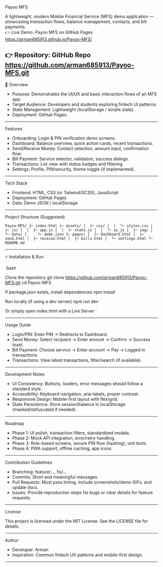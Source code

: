 Payoo MFS

A lightweight, modern Mobile Financial Service (MFS) demo application — showcasing transaction flows, balance management, contacts, and bill payments.  
👉 Live Demo: Payoo MFS on GitHub Pages
https://arman685913.github.io/Payoo-MFS/ 

👉 Repository: GitHub Repo 
https://github.com/arman685913/Payoo-MFS.git
---

📌 Overview

- Purpose: Demonstrates the UI/UX and basic interaction flows of an MFS app.  
- Target Audience: Developers and students exploring fintech UI patterns.  
- State Management: Lightweight (localStorage / simple state).  
- Deployment: GitHub Pages.  

---

Features

- Onboarding: Login & PIN verification demo screens.  
- Dashboard: Balance overview, quick action cards, recent transactions.  
- Send/Receive Money: Contact selection, amount input, confirmation flow.  
- Bill Payment: Service selector, validation, success dialogs.  
- Transactions: List view with status badges and filtering.  
- Settings: Profile, PIN/security, theme toggle (if implemented).  

---

 Tech Stack

- Frontend: HTML, CSS (or Tailwind/SCSS), JavaScript  
- Deployment: GitHub Pages  
- Data: Demo JSON / localStorage  

---

 Project Structure (Suggested)

`
Payoo-MFS/
├─ index.html
├─ assets/
│  ├─ css/
│  │  └─ styles.css
│  ├─ js/
│  │  ├─ app.js
│  │  ├─ state.js
│  │  └─ ui.js
│  ├─ img/
│  └─ data/
│     └─ demo.json
├─ pages/
│  ├─ dashboard.html
│  ├─ send.html
│  ├─ receive.html
│  ├─ bills.html
│  └─ settings.html
└─ README.md
`

---

⚡ Installation & Run

`bash

Clone the repository
git clone https://github.com/arman685913/Payoo-MFS.git
cd Payoo-MFS

If package.json exists, install dependencies
npm install

Run locally (if using a dev server)
npm run dev

Or simply open index.html with a Live Server
`

---

 Usage Guide

- Login/PIN: Enter PIN → Redirects to Dashboard.  
- Send Money: Select recipient → Enter amount → Confirm → Success toast.  
- Bill Payment: Choose service → Enter account → Pay → Logged in transactions.  
- Transactions: View latest transactions, filter/search (if available).  

---

 Development Notes

- UI Consistency: Buttons, loaders, error messages should follow a standard style.  
- Accessibility: Keyboard navigation, aria-labels, proper contrast.  
- Responsive Design: Mobile-first layout with flex/grid.  
- State Persistence: Store session/balance in localStorage (masked/obfuscated if needed).  

---

 Roadmap

- Phase 1: UI polish, transaction filters, standardized modals.  
- Phase 2: Mock API integration, error/retry handling.  
- Phase 3: Role-based screens, secure PIN flow (hashing), unit tests.  
- Phase 4: PWA support, offline caching, app icons.  

---

 Contribution Guidelines

- Branching: feature/..., fix/...  
- Commits: Short and meaningful messages.  
- Pull Requests: Must pass linting, include screenshots/demo GIFs, and update docs.  
- Issues: Provide reproduction steps for bugs or clear details for feature requests.  

---
 License

This project is licensed under the MIT License. See the LICENSE file for details.  

---

 Author

- Developer: Arman  
- Inspiration: Common fintech UX patterns and mobile-first design.  

---
